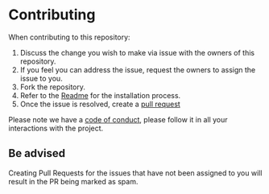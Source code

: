 # Contributing

When contributing to this repository:
1. Discuss the change you wish to make via issue with the owners of this repository.
2. If you feel you can address the issue, request the owners to assign the issue to you.
3. Fork the repository.
4. Refer to the [Readme](https://github.com/himanshusingh335/hackrx-health#readme) for the installation process.
5. Once the issue is resolved, create a [pull request](https://opensource.com/article/19/7/create-pull-request-github)

Please note we have a [code of conduct](https://github.com/himanshusingh335/hackrx-health/blob/master/CODE_OF_CONDUCT.md), please follow it in all your interactions with the project.

## Be advised

Creating Pull Requests for the issues that have not been assigned to you will result in the PR being marked as spam.
